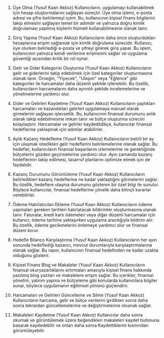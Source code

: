 1. Üye Olma (Yusuf Kaan Akkoz)
Kullanıcıların, uygulamayı kullanabilmek için hesap oluşturmalarını sağlayan süreçtir. Üye olma işlemi, e-posta adresi ve şifre belirlemeyi içerir. Bu, kullanıcının kişisel finans bilgilerini takip etmesini sağlayan temel bir adımdır ve yalnızca doğru kimlik doğrulaması yapılmış kişilerin hizmeti kullanabilmesine olanak tanır.

2. Giriş Yapma (Yusuf Kaan Akkoz)
Kullanıcıların daha önce oluşturdukları hesaplarına erişim sağlamak için kimlik doğrulama sürecidir. Kullanıcı, üye olurken belirlediği e-posta ve şifreyi girerek giriş yapar. Bu işlem, kullanıcının yalnızca kendi verilerine erişmesini sağlar ve uygulama güvenliği açısından kritik bir rol oynar.

3. Gelir ve Gider Kategorisi Oluşturma (Yusuf Kaan Akkoz)
Kullanıcıların gelir ve giderlerini takip edebilmek için özel kategoriler oluşturmasına olanak tanır. Örneğin, "Yiyecek", "Ulaşım" veya "Eğlence" gibi kategoriler ile harcamalar daha düzenli şekilde izlenebilir. Bu özellik, kullanıcıların harcamalarını daha ayrıntılı şekilde incelemelerine ve yönetmelerine yardımcı olur.

4. Gider ve Gelirleri Kaydetme (Yusuf Kaan Akkoz)
Kullanıcıların yaptıkları harcamaları ve kazandıkları gelirleri uygulamaya manuel olarak girmelerini sağlayan işlevsellik. Bu, kullanıcının finansal durumunu anlık olarak takip edebilmesine imkan tanır ve bütçe oluşturma sürecini kolaylaştırır. Harcamalar ve gelirler kaydedildikçe, kullanıcılar finansal hedeflerine yaklaşmak için adımlar atabilirler.

5. Aylık Kazanç Hedefleme (Yusuf Kaan Akkoz)
Kullanıcıların belirli bir ay için ulaşmak istedikleri gelir hedeflerini belirlemelerine olanak sağlar. Bu hedefler, kullanıcıların finansal başarılarını izlemelerine ve gerektiğinde bütçelerini gözden geçirmelerine yardımcı olur. Aynı zamanda kazanç hedeflerinin takip edilmesi, tasarruf planlarını optimize etmek için de faydalıdır.

6. Kazanç Durumunu Görüntüleme (Yusuf Kaan Akkoz)
Kullanıcıların belirledikleri kazanç hedeflerine ne kadar yaklaştığını görmelerini sağlar. Bu özellik, hedeflere ulaşma durumunu gösteren bir  özet bilgi ile sunulur. Böylece kullanıcılar, finansal hedeflerine yönelik daha bilinçli kararlar verebilirler.

7. Ödeme Hatırlatıcıları Ekleme (Yusuf Kaan Akkoz)
Kullanıcıların ödeme yapmaları gereken tarihleri hatırlatacak bildirimler oluşturmasına olanak tanır. Faturalar, kredi kartı ödemeleri veya diğer düzenli harcamalar için kullanıcı, ödeme tarihine yaklaşırken uygulama aracılığıyla bildirim alır. Bu özellik, ödeme gecikmelerini önlemeye yardımcı olur ve finansal düzeni korur.

8. Hedefle Bilanço Karşılaştırma (Yusuf Kaan Akkoz)
Kullanıcıların her ayın sonunda hedeflediği kazancı, mevcut durumlarıyla karşılaştırmalarına olanak sağlar. Bu rapor, kullanıcının finansal hedefinden ne kadar uzakta olduğunu gösterir.
9. Kişisel Finans Blog ve Makaleler (Yusuf Kaan Akkoz)
Kullanıcıların finansal okuryazarlıklarını artırmaları amacıyla kişisel finans hakkında yazılmış blog yazıları ve makalelere erişim sağlar. Bu içerikler, finansal yönetim, yatırım yapma ve bütçeleme gibi konularda kullanıcılara bilgiler sunar, böylece uygulamanın eğitimsel yönünü güçlendirir.

10. Harcamaları ve Gelirleri Güncelleme ve Silme (Yusuf Kaan Akkoz)
Kullanıcıların harcama, gelir ve bütçe verilerini girdikten sonra daha sonra tekrardan güncellemelerine ve değiştirmelerine oloanak sağlar.

11. Makaleleri Kaydetme (Yusuf Kaan Akkoz)
Kullanıcılar daha sonra okumak ve görüntülemek üzere beğendikleri makaleleri kaydet butonuna basarak kaydedebilir ve onları daha sonra Kaydettiklerim kısmından görüntüleyebilir.
